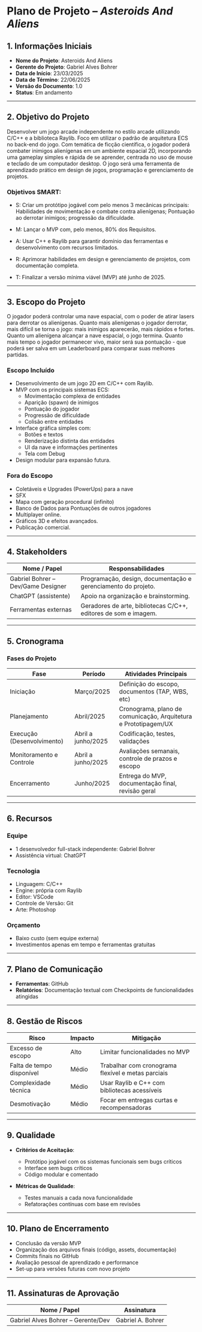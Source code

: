 # Plano de Projeto – *Asteroids And Aliens*

## 1. Informações Iniciais

- **Nome do Projeto**: Asteroids And Aliens  
- **Gerente do Projeto**: Gabriel Alves Bohrer  
- **Data de Início**: 23/03/2025  
- **Data de Término**: 22/06/2025  
- **Versão do Documento**: 1.0  
- **Status**: Em andamento  

---

## 2. Objetivo do Projeto

Desenvolver um jogo arcade independente no estilo arcade utilizando C/C++ e a biblioteca Raylib. Foco em utilizar o padrão de arquitetura ECS no back-end do jogo. Com temática de ficção científica, o jogador poderá combater inimigos alienígenas em um ambiente espacial 2D, incorporando uma gameplay simples e rápida de se aprender, centrada no uso de mouse e teclado de um computador desktop. O jogo será uma ferramenta de aprendizado prático em design de jogos, programação e gerenciamento de projetos.

### Objetivos SMART:

- S: Criar um protótipo jogável com pelo menos 3 mecânicas principais: Habilidades de movimentação e combate contra alienígenas; Pontuação ao derrotar inimigos; progressão da dificuldade.

- M: Lançar o MVP com, pelo menos, 80% dos Requisitos.

- A: Usar C++ e Raylib para garantir domínio das ferramentas e desenvolvimento com recursos limitados.

- R: Aprimorar habilidades em design e gerenciamento de projetos, com documentação completa.

- T: Finalizar a versão mínima viável (MVP) até junho de 2025.

---

## 3. Escopo do Projeto
O jogador poderá controlar uma nave espacial, com o poder de atirar lasers para derrotar os alienígenas. Quanto mais alienígenas o jogador derrotar, mais difícil se torna o jogo: mais inimigos aparecerão, mais rápidos e fortes. Quanto um alienígena alcançar a nave espacial, o jogo termina. Quanto mais tempo o jogador permanecer vivo, maior será sua pontuação - que poderá ser salva em um Leaderboard para comparar suas melhores partidas.

### Escopo Incluído
- Desenvolvimento de um jogo 2D em C/C++ com Raylib.
- MVP com os principais sistemas ECS:
  - Movimentação complexa de entidades
  - Aparição (spawn) de inimigos
  - Pontuação do jogador
  - Progressão de dificuldade
  - Colisão entre entidades
- Interface gráfica simples com:
  - Botões e textos
  - Renderização distinta das entidades
  - UI da nave e informações pertinentes
  - Tela com Debug
- Design modular para expansão futura.

### Fora do Escopo
- Coletáveis e Upgrades (PowerUps) para a nave
- SFX
- Mapa com geração procedural (infinito)
- Banco de Dados para Pontuações de outros jogadores
- Multiplayer online.
- Gráficos 3D e efeitos avançados.
- Publicação comercial.

---

## 4. Stakeholders

| Nome / Papel         | Responsabilidades                                                        |
|----------------------|---------------------------------------------------------------------------|
| Gabriel Bohrer – Dev/Game Designer | Programação, design, documentação e gerenciamento do projeto.             |
| ChatGPT (assistente) | Apoio na organização e brainstorming.                        |
| Ferramentas externas | Geradores de arte, bibliotecas C/C++, editores de som e imagem.          |

---

## 5. Cronograma

### Fases do Projeto

| Fase                       | Período             | Atividades Principais                                           |
|----------------------------|---------------------|-----------------------------------------------------------------|
| Iniciação                  | Março/2025          | Definição do escopo, documentos (TAP, WBS, etc)                 |
| Planejamento               | Abril/2025          | Cronograma, plano de comunicação, Arquitetura e Prototipagem/UX |
| Execução (Desenvolvimento) | Abril a junho/2025  | Codificação, testes, validações                                 |
| Monitoramento e Controle   | Abril a junho/2025  | Avaliações semanais, controle de prazos e escopo                |
| Encerramento               | Junho/2025          | Entrega do MVP, documentação final, revisão geral               |

---

## 6. Recursos

### Equipe
- 1 desenvolvedor full-stack independente: Gabriel Bohrer
- Assistência virtual: ChatGPT

### Tecnologia
- Linguagem: C/C++
- Engine: própria com Raylib
- Editor: VSCode
- Controle de Versão: Git
- Arte: Photoshop

### Orçamento
- Baixo custo (sem equipe externa)
- Investimentos apenas em tempo e ferramentas gratuitas

---

## 7. Plano de Comunicação

- **Ferramentas**: GitHub
- **Relatórios**: Documentação textual com Checkpoints de funcionalidades atingidas
---

## 8. Gestão de Riscos

| Risco                              | Impacto | Mitigação                                                  |
|-----------------------------------|---------|------------------------------------------------------------|
| Excesso de escopo                 | Alto    | Limitar funcionalidades no MVP                            |
| Falta de tempo disponível         | Médio   | Trabalhar com cronograma flexível e metas parciais         |
| Complexidade técnica              | Médio   | Usar Raylib e C++ com bibliotecas acessíveis               |
| Desmotivação                     | Médio   | Focar em entregas curtas e recompensadoras    |

---

## 9. Qualidade

- **Critérios de Aceitação**:
  - Protótipo jogável com os sistemas funcionais sem bugs críticos
  - Interface sem bugs críticos
  - Código modular e comentado

- **Métricas de Qualidade**:
  - Testes manuais a cada nova funcionalidade
  - Refatorações contínuas com base em revisões

---

## 10. Plano de Encerramento

- Conclusão da versão MVP
- Organização dos arquivos finais (código, assets, documentação)
- Commits finais no GitHub
- Avaliação pessoal de aprendizado e performance
- Set-up para versões futuras com novo projeto

---

## 11. Assinaturas de Aprovação

| Nome / Papel                   | Assinatura                 |
|-------------------------------|----------------------------|
| Gabriel Alves Bohrer – Gerente/Dev      | Gabriel A. Bohrer |

